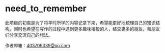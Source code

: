 # need_to_remember
此项目的初衷是为了将平时所学的内容记录下来，希望能更好地梳理自己的知识结构。同时也希望在写作的过程中遇到更多趣味相投的人，结交更多的朋友，和朋友们分享交流自己的想法。

作者邮箱：403709339@qq.com
